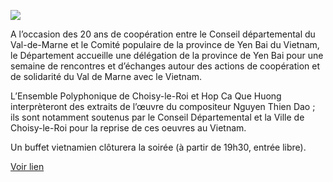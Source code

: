 <!--
title: SOIREE CONSEIL DEPARTEMENTAL, A LA ROSERAIE DE l'HAY-LES-ROSES
author: Nguyen Ngan Ha
status: completed
-->
![](ConseildépartementalduVal-de-Marne.png)  

A l’occasion des 20 ans de coopération entre le Conseil départemental du Val-de-Marne et le Comité populaire de la province de Yen Bai du Vietnam, le Département accueille une délégation de la province de Yen Bai pour une semaine de rencontres et d’échanges autour des actions de coopération et de solidarité du Val de Marne avec le Vietnam.  

L’Ensemble Polyphonique de Choisy-le-Roi et Hop Ca Que Huong interprèteront des extraits de l’œuvre du compositeur Nguyen Thien Dao ; ils sont notamment soutenus par le Conseil Départemental et la Ville de Choisy-le-Roi pour la reprise de ces oeuvres au Vietnam.  

Un buffet vietnamien clôturera la soirée (à partir de 19h30, entrée libre).

[Voir lien](http://ensemblepolyphonique-choisy.fr/index.php/a-l-affiche)